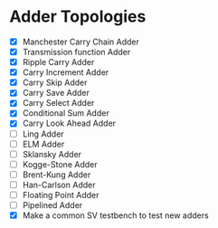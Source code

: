 # Adder Topologies

- [x] Manchester Carry Chain Adder
- [x] Transmission function Adder
- [x] Ripple Carry Adder
- [x] Carry Increment Adder
- [x] Carry Skip Adder
- [x] Carry Save Adder
- [x] Carry Select Adder
- [x] Conditional Sum Adder
- [x] Carry Look Ahead Adder
- [ ] Ling Adder
- [ ] ELM Adder
- [ ] Sklansky Adder
- [ ] Kogge-Stone Adder
- [ ] Brent-Kung Adder
- [ ] Han-Carlson Adder
- [ ] Floating Point Adder
- [ ] Pipelined Adder
- [x] Make a common SV testbench to test new adders

